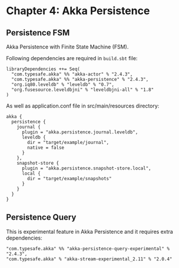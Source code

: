 # Chapter 4: Akka Persistence
## Persistence FSM
Akka Persistence with Finite State Machine (FSM).

Following dependencies are required in `build.sbt` file:

	libraryDependencies ++= Seq(
	  "com.typesafe.akka" %% "akka-actor" % "2.4.3",
	  "com.typesafe.akka" %% "akka-persistence" % "2.4.3",
	  "org.iq80.leveldb" % "leveldb" % "0.7",
	  "org.fusesource.leveldbjni" % "leveldbjni-all" % "1.8"
	)

As well as application.conf file in src/main/resources directory:

	akka {
	  persistence {
	    journal {
	      plugin = "akka.persistence.journal.leveldb",
	      leveldb {
	        dir = "target/example/journal",
	        native = false
	      }
	    },
	    snapshot-store {
	      plugin = "akka.persistence.snapshot-store.local",
	      local {
	        dir = "target/example/snapshots"
	      }
	    }
	  }
	}
	
## Persistence Query
This is experimental feature in Akka Persistence and it requires extra dependencies:

	"com.typesafe.akka" %% "akka-persistence-query-experimental" % "2.4.3",
	"com.typesafe.akka" % "akka-stream-experimental_2.11" % "2.0.4"
